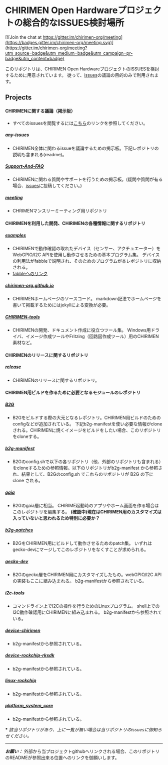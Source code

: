 # CHIRIMEN Open Hardwareプロジェクトの総合的なISSUES検討場所

[![Join the chat at https://gitter.im/chirimen-org/meeting](https://badges.gitter.im/chirimen-org/meeting.svg)](https://gitter.im/chirimen-org/meeting?utm_source=badge&utm_medium=badge&utm_campaign=pr-badge&utm_content=badge)

このリポジトリは、CHIRIMEN Open HardwareプロジェクトのISSUESを検討するために用意されています。
従って、[issues](https://github.com/chirimen-org/meeting/issues)の議論の目的のみで利用されます。


Projects
---

#### CHIRIMENに関する議論（掲示板）

* すべてのissuesを閲覧するには[こちら](https://github.com/issues?utf8=%E2%9C%93&q=is%3Aopen+is%3Aissue+user%3Achirimen-oh)のリンクを参照してください。

##### any-issues
* CHIRIMEN全体に関わるissueを議論するための掲示板。下記レポジトリの説明も含まれる(readme)。

##### [Support-And-FAQ](https://github.com/chirimen-oh/Support-And-FAQ)
* CHIRIMENに関わる質問やサポートを行うための掲示板。(疑問や質問が有る場合、[issues](https://github.com/chirimen-oh/Support-And-FAQ/issues)に投稿してください。)


##### [meeting](https://github.com/chirimen-oh/meeting)
* CHRIMENマンスリーミーティング用リポジトリ

#### CHIRIMENを利用した開発、CHIRIMENの各種情報に関するリポジトリ
##### [examples](https://github.com/chirimen-org/examples)
* CHIRIMENで動作確認の取れたデバイス（センサー、アクチュエーター）をWebGPIO/I2C APIを使用し動作させるための基本プログラム集。
デバイスの利用法がfabbleで説明され、そのためのプログラムが本レポジトリに収納される。
* [fabbleへのリンク](http://fabble.cc/chirimenedu)

##### [chirimen-org.github.io](https://github.com/chirimen-org/chirimen-org.github.io)
* CHIRIMENホームページのソースコード。
markdown記法でホームページを書いて掲載するためにはjekyllによる変換が必要。

##### [CHIRIMEN-tools](https://github.com/chirimen-org/CHIRIMEN-tools)
* CHIRIMENの開発、ドキュメント作成に役立つツール集。
Windows用ドライバ、イメージ作成ツールやFritzing（回路図作成ツール）用のCHIRIMEN素材など。

#### CHIRIMENのリリースに関するリポジトリ
##### [release](https://github.com/chirimen-oh/release)
* CHIRIMENのリリースに関するリポジトリ。
 
#### CHIRIMEN用ビルドを作るために必要となるモジュールのレポジトリ
##### [B2G](https://github.com/chirimen-org/B2G)
* B2Gをビルドする際の大元となるレポジトリ。CHIRIMEN用ビルドのためのconfigなどが追加されている。
下記b2g-manifestを使い必要な情報がcloneされる。CHIRIMENに焼くイメージをビルドをしたい場合、このリポジトリをcloneする。

##### [b2g-manifest](https://github.com/chirimen-org/b2g-manifest)
* B2Gのconfig.shで以下の各リポジトリ（他、外部のリポジトリも含まれる）をcloneするための参照情報。以下のリポジトリがb2g-manifest から参照され、結果として、B2Gのconfig.sh でこれらのリポジトリが B2G の下にclone される。

##### [gaia](https://github.com/chirimen-org/gaia) 
* B2Gのgaia層に相当。
CHIRIME起動時のアプリやホーム画面を作る場合はこのレポジトリを編集する。
**(確認中)現在はCHIRIMEN用のカスタマイズは入っていないと思われるため特別に必要か？**

##### [b2g-patches](https://github.com/chirimen-org/b2g-patches) 
* B2GをCHIRIMEN用にビルドして動作させるためのpatch集。
いずれはgecko-devにマージしてこのレポジトリをなくすことが求められる。

##### [gecko-dev](https://github.com/chirimen-org/gecko-dev) 
* B2Gのgecko層をCHIRIMEN用にカスタマイズしたもの。webGPIO/I2C APIの実装もここに組み込まれる。
b2g-manifestから参照されている。

#####  [i2c-tools](https://github.com/chirimen-org/i2c-tools) 
* コマンドライン上でI2Cの操作を行うためのLinuxプログラム。
shell上でのI2C動作確認用にCHIRIMENに組み込まれる。
b2g-manifestから参照されている。

#####  [device-chirimen](https://github.com/chirimen-org/device-chirimen)
* b2g-manifestから参照されている。

#####  [device-rockchip-rksdk](https://github.com/chirimen-org/device-rockchip-rksdk)
* b2g-manifestから参照されている。

#####  [linux-rockchip](https://github.com/chirimen-org/linux-rockchip)
* b2g-manifestから参照されている。

#####  [platform_system_core](https://github.com/chirimen-org/platform_system_core)
* b2g-manifestから参照されている。


 __*__ _該当リポジトリがあり、上に一覧が無い場合は当リポジトリのissuesに御知らせください。_



---


__*お願い：*__ 外部から当プロジェクトgithubへリンクされる場合、このリポジトリのREADMEが参照出来る位置へのリンクを御願いします。

